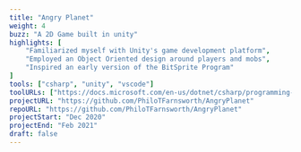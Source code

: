 ```yaml
---
title: "Angry Planet"
weight: 4
buzz: "A 2D Game built in unity"
highlights: [
    "Familiarized myself with Unity's game development platform",
    "Employed an Object Oriented design around players and mobs",
    "Inspired an early version of the BitSprite Program"
]
tools: ["csharp", "unity", "vscode"]
toolURLs: ["https://docs.microsoft.com/en-us/dotnet/csharp/programming-guide/", "https://unity.com/", "https://code.visualstudio.com/"]
projectURL: "https://github.com/PhiloTFarnsworth/AngryPlanet"
repoURL: "https://github.com/PhiloTFarnsworth/AngryPlanet"
projectStart: "Dec 2020"
projectEnd: "Feb 2021"
draft: false
---
```

